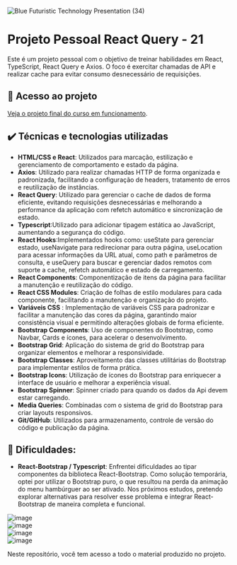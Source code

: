 ![Blue Futuristic Technology Presentation (34)](https://github.com/user-attachments/assets/f609b38b-7372-4fb6-ba08-253c9d870d7d)
# Projeto Pessoal React Query - 21  

Este é um projeto pessoal com o objetivo de treinar habilidades em React, TypeScript, React Query e Axios. O foco é exercitar chamadas de API e realizar cache para evitar consumo desnecessário de requisições.  

 

## 📁 Acesso ao projeto  

[Veja o projeto final do curso em funcionamento](https://lshv04.github.io/reactquery-21/#/).  

## ✔️ Técnicas e tecnologias utilizadas  

- **HTML/CSS e React**: Utilizados para marcação, estilização e gerenciamento de comportamento e estado da página. 
- **Axios**: Utilizado para realizar chamadas HTTP de forma organizada e padronizada, facilitando a configuração de headers, tratamento de erros e reutilização de instâncias. 
- **React Query**:  Utilizado para gerenciar o cache de dados de forma eficiente, evitando requisições desnecessárias e melhorando a performance da aplicação com refetch automático e sincronização de estado.  
- **Typescript**:Utilizado para adicionar tipagem estática ao JavaScript, aumentando a segurança do código. 
- **React Hooks**:Implementados hooks como: useState para gerenciar estado, useNavigate para redirecionar para outra página, useLocation para acessar informações da URL atual, como path e parâmetros de consulta, e useQuery para buscar e gerenciar dados remotos com suporte a cache, refetch automático e estado de carregamento.
- **React Components**: Componentização de itens da página para facilitar a manutenção e reutilização do código.  
- **React CSS Modules**: Criação de folhas de estilo modulares para cada componente, facilitando a manutenção e organização do projeto.  
- **Variáveis CSS** : Implementação de variáveis CSS para padronizar e facilitar a manutenção das cores da página, garantindo maior consistência visual e permitindo alterações globais de forma eficiente.
- **Bootstrap Components**: Uso de componentes do Bootstrap, como Navbar, Cards e ícones, para acelerar o desenvolvimento.  
- **Bootstrap Grid**: Aplicação do sistema de grid do Bootstrap para organizar elementos e melhorar a responsividade.  
- **Bootstrap Classes**: Aproveitamento das classes utilitárias do Bootstrap para implementar estilos de forma prática.  
- **Bootstrap Icons**: Utilização de ícones do Bootstrap para enriquecer a interface de usuário e melhorar a experiência visual.
- **Bootstrap Spinner**: Spinner criado para quando os dados da Api devem estar carregando.  
- **Media Queries**: Combinadas com o sistema de grid do Bootstrap para criar layouts responsivos.  
- **Git/GitHub**: Utilizados para armazenamento, controle de versão do código e publicação da página.  

## 🚀 Dificuldades:  
- **React-Bootstrap / Typescript**: Enfrentei dificuldades ao tipar componentes da biblioteca React-Bootstrap. Como solução temporária, optei por utilizar o Bootstrap puro, o que resultou na perda da animação do menu hambúrguer ao ser ativado. Nos próximos estudos, pretendo explorar alternativas para resolver esse problema e integrar React-Bootstrap de maneira completa e funcional.  

![image](https://github.com/user-attachments/assets/9857bc56-a9d1-47ca-986c-7547377b86c7)  
![image](https://github.com/user-attachments/assets/7f41f357-3b16-4192-b1bf-77ba141691d5)  
![image](https://github.com/user-attachments/assets/8f7d9230-8bfa-48bb-b38c-403443962b57)  
![image](https://github.com/user-attachments/assets/3092f5ff-a23f-4d37-b680-8ecd4a597854)  





Neste repositório, você tem acesso a todo o material produzido no projeto.  
